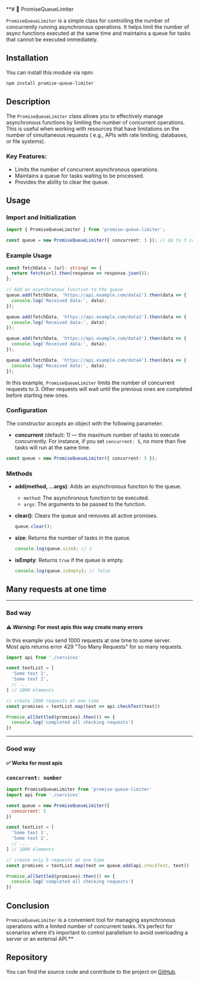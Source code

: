 **# 🐻 PromiseQueueLimiter

`PromiseQueueLimiter` is a simple class for controlling the number of concurrently running asynchronous operations. It helps
limit the number of async functions executed at the same time and maintains a queue for tasks that cannot be executed
immediately.

## Installation

You can install this module via npm:

```bash
npm install promise-queue-limiter
```

## Description

The `PromiseQueueLimiter` class allows you to effectively manage asynchronous functions by limiting the number of concurrent
operations. This is useful when working with resources that have limitations on the number of simultaneous requests (
e.g., APIs with rate limiting, databases, or file systems).

### Key Features:

- Limits the number of concurrent asynchronous operations.
- Maintains a queue for tasks waiting to be processed.
- Provides the ability to clear the queue.

## Usage

### Import and Initialization

```typescript
import { PromiseQueueLimiter } from 'promise-queue-limiter';

const queue = new PromiseQueueLimiter({ concurrent: 3 }); // Up to 3 concurrent requests
```

### Example Usage

```typescript
const fetchData = (url: string) => {
  return fetch(url).then(response => response.json());
};

// Add an asynchronous function to the queue
queue.add(fetchData, 'https://api.example.com/data1').then(data => {
  console.log('Received data:', data);
});

queue.add(fetchData, 'https://api.example.com/data2').then(data => {
  console.log('Received data:', data);
});

queue.add(fetchData, 'https://api.example.com/data3').then(data => {
  console.log('Received data:', data);
});

queue.add(fetchData, 'https://api.example.com/data4').then(data => {
  console.log('Received data:', data);
});
```

In this example, `PromiseQueueLimiter` limits the number of concurrent requests to 3. Other requests will wait until the
previous ones are completed before starting new ones.

### Configuration

The constructor accepts an object with the following parameter:

- **concurrent** (default: 1) — the maximum number of tasks to execute concurrently. For instance, if you set
  `concurrent: 5`, no more than five tasks will run at the same time.

```typescript
const queue = new PromiseQueueLimiter({ concurrent: 5 });
```

### Methods

- **add(method, ...args)**: Adds an asynchronous function to the queue.

    - `method`: The asynchronous function to be executed.
    - `args`: The arguments to be passed to the function.

- **clear()**: Clears the queue and removes all active promises.

  ```typescript
  queue.clear();
  ```

- **size**: Returns the number of tasks in the queue.

  ```typescript
  console.log(queue.size); // 2
  ```

- **isEmpty**: Returns `true` if the queue is empty.

  ```typescript
  console.log(queue.isEmpty); // false
  ```

## Many requests at one time

<hr>

### Bad way

#### ⚠️ *Warning:* For most apis this way create many errors

In this example you send 1000 requests at one time to some server.<br>
Most apis returns error 429 "Too Many Requests" for so many requests.

```javascript
import api from './services'

const textList = [
  'Some text 1',
  'Some text 2',
  // ...
] // 1000 elements

// create 1000 requests at one time
const promises = textList.map(text => api.checkText(text))

Promise.allSettled(promises).then(() => {
  console.log('completed all checking requests')
})
```

<hr/>

### Good way

#### ✅ Works for most apis

### `concurrent: number`

```javascript
import PromiseQueueLimiter from 'promise-queue-limiter'
import api from './services'

const queue = new PromiseQueueLimiter({
  concurrent: 5
})

const textList = [
  'Some text 1',
  'Some text 2',
  // ...
] // 1000 elements

// create only 5 requests at one time
const promises = textList.map(text => queue.add(api.checkText, text))

Promise.allSettled(promises).then(() => {
  console.log('completed all checking requests')
})
```

## Conclusion

`PromiseQueueLimiter` is a convenient tool for managing asynchronous operations with a limited number of concurrent tasks. It’s
perfect for scenarios where it’s important to control parallelism to avoid overloading a server or an external API.**

## Repository

You can find the source code and contribute to the project on [GitHub](https://github.com/Perryn000/promise-queue-limiter).